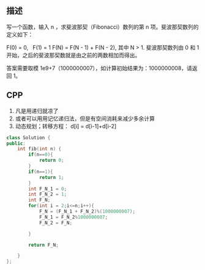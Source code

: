 ## 描述

写一个函数，输入 n ，求斐波那契（Fibonacci）数列的第 n 项。斐波那契数列的定义如下：

F(0) = 0,   F(1) = 1
F(N) = F(N - 1) + F(N - 2), 其中 N > 1.
斐波那契数列由 0 和 1 开始，之后的斐波那契数就是由之前的两数相加而得出。

答案需要取模 1e9+7（1000000007），如计算初始结果为：1000000008，请返回 1。

## CPP

1. 凡是用递归就凉了
2. 或者可以用用记忆递归法，但是有空间消耗来减少多余计算
3. 动态规划；转移方程： d[i] = d[i-1]+d[i-2]

```cpp
class Solution {
public:
    int fib(int n) {
        if(n==0){
            return 0;
        }
        if(n==1){
            return 1;
        }
        int F_N_1 = 0;
        int F_N_2 = 1;
        int F_N;
        for(int i = 2;i<=n;i++){
            F_N = (F_N_1 + F_N_2)%(1000000007);
            F_N_1 = F_N_2%1000000007;
            F_N_2 = F_N;

        }

        return F_N;

    }
};
```